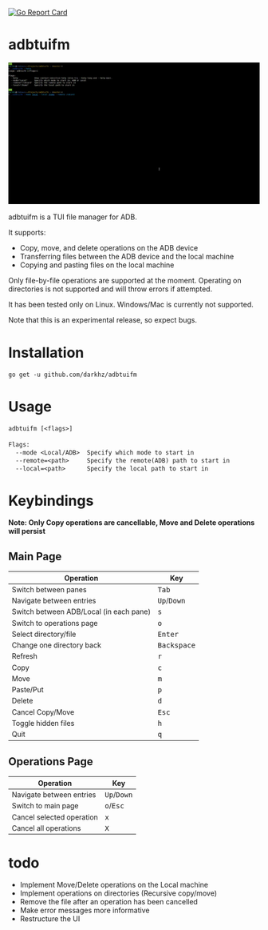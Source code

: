 [![Go Report Card](https://goreportcard.com/badge/github.com/darkhz/adbtuifm)](https://goreportcard.com/report/github.com/darkhz/adbtuifm)
# adbtuifm

![demo](demo/demo.gif)

adbtuifm is a TUI file manager for ADB.

It supports:
- Copy, move, and delete operations on the ADB device
- Transferring files between the ADB device and the local machine
- Copying and pasting files on the local machine

Only file-by-file operations are supported at the moment. Operating on directories is not
supported and will throw errors if attempted.
 
It has been tested only on Linux. Windows/Mac is currently not supported.

Note that this is an experimental release, so expect bugs.

# Installation
```
go get -u github.com/darkhz/adbtuifm
```
# Usage
```
adbtuifm [<flags>]

Flags:
  --mode <Local/ADB>  Specify which mode to start in
  --remote=<path>     Specify the remote(ADB) path to start in
  --local=<path>      Specify the local path to start in
  ```

# Keybindings
**Note: Only Copy operations are cancellable, Move and Delete operations will persist**

## Main Page
|Operation                              |Key                          |
|---------------------------------------|-----------------------------|
|Switch between panes                   |<kbd>Tab</kbd>               |
|Navigate between entries               |<kbd>Up</kbd>/<kbd>Down</kbd>|
|Switch between ADB/Local (in each pane)|<kbd>s</kbd>                 |
|Switch to operations page              |<kbd>o</kbd>                 |
|Select directory/file                  |<kbd>Enter</kbd>             |
|Change one directory back              |<kbd>Backspace</kbd>         |
|Refresh                                |<kbd>r</kbd>                 |
|Copy                                   |<kbd>c</kbd>                 |
|Move                                   |<kbd>m</kbd>                 |
|Paste/Put                              |<kbd>p</kbd>                 |
|Delete                                 |<kbd>d</kbd>                 |
|Cancel Copy/Move                       |<kbd>Esc</kbd>               |
|Toggle hidden files                    |<kbd>h</kbd>                 |
|Quit|<kbd>q</kbd>|

## Operations Page
|Operation                |Key                          |
|-------------------------|-----------------------------|
|Navigate between entries |<kbd>Up</kbd>/<kbd>Down</kbd>|
|Switch to main page      |<kbd>o</kbd>/<kbd>Esc</kbd>  |
|Cancel selected operation|<kbd>x</kbd>                 |
|Cancel all operations    |<kbd>X</kbd>                 |

# todo
- Implement Move/Delete operations on the Local machine
- Implement operations on directories (Recursive copy/move)
- Remove the file after an operation has been cancelled
- Make error messages more informative
- Restructure the UI
